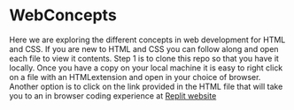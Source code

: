 # WebConcepts
Here we are exploring the different concepts in web development for HTML and CSS.
If you are new to HTML and CSS you can follow along and open each file to view it contents.
Step 1 is to clone this repo so that you have it locally.
Once you have a copy on your local machine it is easy to right click on a file with an HTMLextension and open in your choice of browser.
Another option is to click on the link provided in the HTML file that will take you to an in browser coding experience at [Replit website](https://replit.com/)

